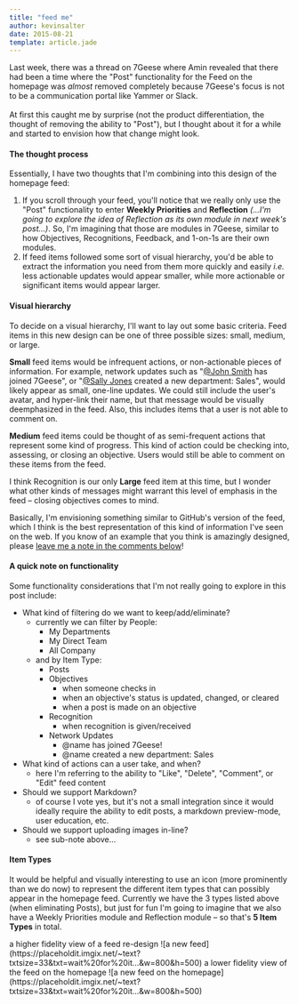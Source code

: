 ```yaml
---
title: "feed me"
author: kevinsalter
date: 2015-08-21
template: article.jade
---
```


Last week, there was a thread on 7Geese where Amin revealed that there had been a time where the "Post" functionality for the Feed on the homepage was _almost_ removed completely because 7Geese's focus is not to be a communication portal like Yammer or Slack.
<br><br>
At first this caught me by surprise (not the product differentiation, the thought of removing the ability to "Post"), but I thought about it for a while and started to envision how that change might look.

<span class="more"></span>

#### The thought process

Essentially, I have two thoughts that I'm combining into this design of the homepage feed:
1. If you scroll through your feed, you'll notice that we really only use the "Post" functionality to enter **Weekly Priorities** and **Reflection** _(...I'm going to explore the idea of Reflection as its own module in next week's post...)_.  So, I'm imagining that those are modules in 7Geese, similar to how Objectives, Recognitions, Feedback, and 1-on-1s are their own modules.
2. If feed items followed some sort of visual hierarchy, you'd be able to extract the information you need from them more quickly and easily _i.e._ less actionable updates would appear smaller, while more actionable or significant items would appear larger.

#### Visual hierarchy

To decide on a visual hierarchy, I'll want to lay out some basic criteria.  Feed items in this new design can be one of three possible sizes: small, medium, or large.

**Small** feed items would be infrequent actions, or non-actionable pieces of information.  For example, network updates such as "<u>@John Smith</u> has joined 7Geese", or "<u>@Sally Jones</u> created a new department: Sales", would likely appear as small, one-line updates.  We could still include the user's avatar, and hyper-link their name, but that message would be visually deemphasized in the feed.  Also, this includes items that a user is not able to comment on.

**Medium** feed items could be thought of as semi-frequent actions that represent some kind of progress.  This kind of action could be checking into, assessing, or closing an objective.  Users would still be able to comment on these items from the feed.

I think Recognition is our only **Large** feed item at this time, but I wonder what other kinds of messages might warrant this level of emphasis in the feed – closing objectives comes to mind.

Basically, I'm envisioning something similar to GitHub's version of the feed, which I think is the best representation of this kind of information I've seen on the web.  If you know of an example that you think is amazingly designed, please [leave me a note in the comments below](#disqus_thread)!

#### A quick note on functionality

Some functionality considerations that I'm not really going to explore in this post include:
- What kind of filtering do we want to keep/add/eliminate?
    + currently we can filter by People:
        * My Departments
        * My Direct Team
        * All Company
    + and by Item Type:
        * Posts
        * Objectives
            - when someone checks in
            - when an objective's status is updated, changed, or cleared
            - when a post is made on an objective
        * Recognition
            - when recognition is given/received
        * Network Updates
            - @name has joined 7Geese!
            - @name created a new department: Sales
- What kind of actions can a user take, and when?
    + here I'm referring to the ability to "Like", "Delete", "Comment", or "Edit" feed content
- Should we support Markdown?
    + of course I vote yes, but it's not a small integration since it would ideally require the ability to edit posts, a markdown preview-mode, user education, etc.
- Should we support uploading images in-line?
    + see sub-note above...

#### Item Types

It would be helpful and visually interesting to use an icon (more prominently than we do now) to represent the different item types that can possibly appear in the homepage feed.  Currently we have the 3 types listed above (when eliminating Posts), but just for fun I'm going to imagine that we also have a Weekly Priorities module and Reflection module – so that's **5 Item Types** in total.

<p class="article-end"></p>

<span class="annotation">
    a higher fidelity view of a feed re-design
</span>
![a new feed](https://placeholdit.imgix.net/~text?txtsize=33&txt=wait%20for%20it...&w=800&h=500)

<span class="annotation">
    a lower fidelity view of the feed on the homepage
</span>
![a new feed on the homepage](https://placeholdit.imgix.net/~text?txtsize=33&txt=wait%20for%20it...&w=800&h=500)
